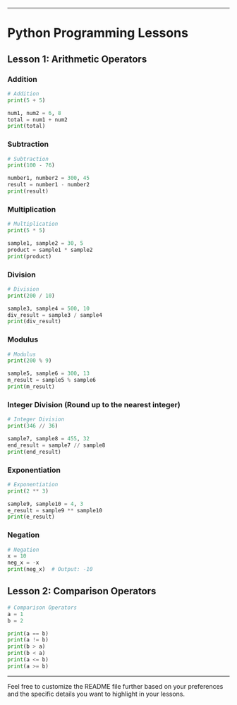 

---

# Python Programming Lessons

## Lesson 1: Arithmetic Operators

### Addition

```python
# Addition
print(5 + 5)

num1, num2 = 6, 8
total = num1 + num2
print(total)
```

### Subtraction

```python
# Subtraction
print(100 - 76)

number1, number2 = 300, 45
result = number1 - number2
print(result)
```

### Multiplication

```python
# Multiplication
print(5 * 5)

sample1, sample2 = 30, 5
product = sample1 * sample2
print(product)
```

### Division

```python
# Division
print(200 / 10)

sample3, sample4 = 500, 10
div_result = sample3 / sample4
print(div_result)
```

### Modulus

```python
# Modulus
print(200 % 9)

sample5, sample6 = 300, 13
m_result = sample5 % sample6
print(m_result)
```

### Integer Division (Round up to the nearest integer)

```python
# Integer Division
print(346 // 36)

sample7, sample8 = 455, 32
end_result = sample7 // sample8
print(end_result)
```

### Exponentiation

```python
# Exponentiation
print(2 ** 3)

sample9, sample10 = 4, 3
e_result = sample9 ** sample10
print(e_result)
```

### Negation

```python
# Negation
x = 10
neg_x = -x
print(neg_x)  # Output: -10
```

## Lesson 2: Comparison Operators

```python
# Comparison Operators
a = 1
b = 2

print(a == b)
print(a != b)
print(b > a)
print(b < a)
print(a <= b)
print(a >= b)
```

---

Feel free to customize the README file further based on your preferences and the specific details you want to highlight in your lessons.
